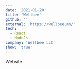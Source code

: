 ```yaml
---
date: '2021-01-20'
title: 'Wellbee'
github: ''
external: 'https://wellbee.mn/'
tech:
  - React
  - NodeJs
company: 'Wellbee LLC'
show: 'true'
---
```


Website

